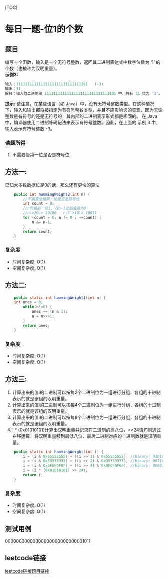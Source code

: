 [TOC]

# 每日一题-位1的个数

## 题目
编写一个函数，输入是一个无符号整数，返回其二进制表达式中数字位数为 ‘1’ 的个数（也被称为汉明重量）。  
**示例3:**  
```java
输入：11111111111111111111111111111101   (-3)
输出：31
解释：输入的二进制串 11111111111111111111111111111101 中，共有 31 位为 '1'。
```

**提示:**
请注意，在某些语言（如 Java）中，没有无符号整数类型。在这种情况下，输入和输出都将被指定为有符号整数类型，并且不应影响您的实现，因为无论整数是有符号的还是无符号的，其内部的二进制表示形式都是相同的。
在 Java 中，编译器使用二进制补码记法来表示有符号整数。因此，在上面的 示例 3 中，输入表示有符号整数 -3。  

### 读题所得
1. 不需要管第一位是否是符号位

## 方法一: 
已知大多数数据位是0的话，那么还有更快的算法  
```java
    public int hammingWeight2(int n) {
        //不需要处理第一位是否是符号位
        int count = 0;
        //n的最后一位1, 在n-1之后会变为0
        //n->20-> 10100   n-1->19-> 10011
        for (count = 0; n != 0 ; ++count) {
            n &= n-1;
        }
        return count;
    }
```
### 复杂度
* 时间复杂度: O(1)
* 空间复杂度: O(1)

## 方法二: 
```java
    public static int hammingWeight1(int n) {
	int ones = 0;
    	while(n!=0) {
    		ones += (n & 1);
    		n = n>>>1;
    	}
    	return ones;
    }
```
### 复杂度
* 时间复杂度: O(1)
* 空间复杂度: O(1)

## 方法三:
1. 计算出来的值i的二进制可以按每2个二进制位为一组进行分组，各组的十进制表示的就是该组的汉明重量。
2. 计算出来的值i的二进制可以按每4个二进制位为一组进行分组，各组的十进制表示的就是该组的汉明重量。
3. 计算出来的值i的二进制可以按每8个二进制位为一组进行分组，各组的十进制表示的就是该组的汉明重量。
4. i * (0x01010101)计算出汉明重量并记录在二进制的高八位，>>24语句则通过右移运算，将汉明重量移到最低八位，最后二进制对应的十进制数就是汉明重量。
```java
    public static int hammingWeight(int i) {
        i = (i & 0x55555555) + ((i >> 1) & 0x55555555); //binary: 01010101
        i = (i & 0x33333333) + ((i >> 2) & 0x33333333); //binary: 00110011
        i = (i & 0x0F0F0F0F) + ((i >> 4) & 0x0F0F0F0F); //binary: 00001111
        i = (i * (0x01010101) >> 24);
        return i;
    }
```
### 复杂度
* 时间复杂度: O(1)
* 空间复杂度: O(1)

## 测试用例
00000000000000000000000000001011  

## leetcode链接
[leetcode链接题目链接](https://leetcode-cn.com/problems/number-of-1-bits)  